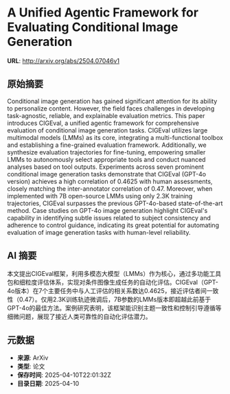 # A Unified Agentic Framework for Evaluating Conditional Image Generation

**URL**: http://arxiv.org/abs/2504.07046v1

## 原始摘要

Conditional image generation has gained significant attention for its ability
to personalize content. However, the field faces challenges in developing
task-agnostic, reliable, and explainable evaluation metrics. This paper
introduces CIGEval, a unified agentic framework for comprehensive evaluation of
conditional image generation tasks. CIGEval utilizes large multimodal models
(LMMs) as its core, integrating a multi-functional toolbox and establishing a
fine-grained evaluation framework. Additionally, we synthesize evaluation
trajectories for fine-tuning, empowering smaller LMMs to autonomously select
appropriate tools and conduct nuanced analyses based on tool outputs.
Experiments across seven prominent conditional image generation tasks
demonstrate that CIGEval (GPT-4o version) achieves a high correlation of 0.4625
with human assessments, closely matching the inter-annotator correlation of
0.47. Moreover, when implemented with 7B open-source LMMs using only 2.3K
training trajectories, CIGEval surpasses the previous GPT-4o-based
state-of-the-art method. Case studies on GPT-4o image generation highlight
CIGEval's capability in identifying subtle issues related to subject
consistency and adherence to control guidance, indicating its great potential
for automating evaluation of image generation tasks with human-level
reliability.


## AI 摘要

本文提出CIGEval框架，利用多模态大模型（LMMs）作为核心，通过多功能工具包和细粒度评估体系，实现对条件图像生成任务的自动化评估。CIGEval（GPT-4o版本）在7个主要任务中与人工评估的相关系数达0.4625，接近评估者间一致性（0.47）。仅用2.3K训练轨迹微调后，7B参数的LMMs版本即超越此前基于GPT-4o的最佳方法。案例研究表明，该框架能识别主题一致性和控制引导遵循等细微问题，展现了接近人类可靠性的自动化评估潜力。

## 元数据

- **来源**: ArXiv
- **类型**: 论文
- **保存时间**: 2025-04-10T22:01:32Z
- **目录日期**: 2025-04-10
